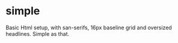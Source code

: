 simple
======

Basic Html setup, with san-serifs, 16px baseline grid and oversized headlines. 
Simple as that.